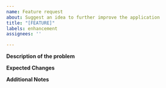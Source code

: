```yaml
---
name: Feature request
about: Suggest an idea to further improve the application
title: "[FEATURE]"
labels: enhancement
assignees: ''

---
```


**Description of the problem**

<!-- Is your feature request related to a problem that you've encountered? Describe a clear and concise description of what the problem is. e.g.: I'm always frustrated when [...] -->

**Expected Changes**

<!-- A clear and concise description of what changes you would want to happen -->

**Additional Notes**

<!-- Add any other context or screenshots about the feature request here. -->
